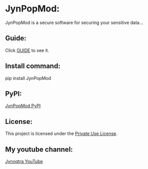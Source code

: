 # JynPopMod:
JynPopMod is a secure software for securing your sensitive data...

## Guide:
Click [GUIDE](GUIDE.md) to see it.

## Install command:
pip install JynPopMod

## PyPI:
[JynPopMod PyPI](https://pypi.org/project/JynPopMod/)

## License:
This project is licensed under the [Private Use License](LICENSE.md).

## My youtube channel:
[Jynoqtra YouTube](https://www.youtube.com/@Jynoqtra)
